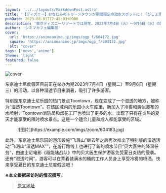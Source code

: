 ```yaml
---
layout: '../../layouts/MarkdownPost.astro'
title: '【ディズニー】おなじみのトゥーンタウンが期間限定の散水スポットに！「びしょ濡れトゥーンタウン」で夏ディズニーを満喫'
pubDate: 2023-08-01T12:45:03+0900
description: '東京ディズニーリゾートでは現在、2023年7月4日（火）～9月6日（水）の期間中、夏の暑さを吹き飛ばすさまざまなびしょ濡れプログラムを実施していて、訪れる多くのゲストを魅了している。'
author: 'シネマカフェ編集部'
cover:
  url: 'https://animeanime.jp/imgs/ogp_f/604172.jpg'
  square: 'https://animeanime.jp/imgs/ogp_f/604172.jpg'
  alt: "cover"
tags: ['news','anime']
theme: 'light'
featured: false
---
```


![cover](https://animeanime.jp/imgs/ogp_f/604172.jpg)

<p>东京迪士尼度假区目前正在举办为期2023年7月4日（星期二）至9月6日（星期三）的活动，以各种湿透节目来消暑，吸引了许多游客。</p><p>特别是东京迪士尼乐园的热门景点Toontown，现在变成了一个湿透的地方，被称为“湿透Toontown”。在该区域内的乐园小火车库里，新加入了冷雾和类似瀑布的水喷射，Toontown消防局和烟花工厂也喷出了更多的水，出现了只有在炎热的夏天才能享受的限时喷水景点。这是一个适合儿童和成人都能享受的区域。</p><figure class="ctms-editor-image">![图片](https://example.com/imgs/zoom/604183.jpg)</figure><p>此外，东京迪士尼乐园的游乐设施“飞溅山”继去年之后再次推出了特别版的湿透活动“飞溅山“湿透MAX””，在游行路线上也进行了新的喷水节目“贝大医生的降温任务”，由迪士尼电影《超能陆战队》中的贝大医生保护游客免受夏日炎热的侵袭。还有“湿透时间”，游客可以在背着装满水的桶的工作人员身上享受冷雾的喷洒。快来享受夏日的东京迪士尼度假区吧！</p><p><b>※本文根据采访时的情况撰写。</b></p>

>[原文地址](https://animeanime.jp/article/2023/08/01/78997.html)  